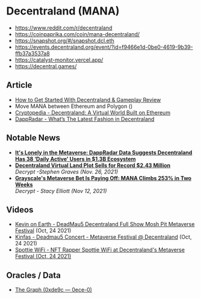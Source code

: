 # Decentraland (MANA)

- https://www.reddit.com/r/decentraland
- https://coinpaprika.com/coin/mana-decentraland/
- https://snapshot.org/#/snapshot.dcl.eth
- https://events.decentraland.org/event/?id=f9466e1d-0be0-4619-9b39-ffb37a3537a8
- https://catalyst-monitor.vercel.app/
- https://decentral.games/

## Article

- [How to Get Started With Decentraland & Gameplay Review](https://www.coingecko.com/buzz/how-to-get-started-with-decentraland-gameplay-review)
- Move MANA between Ethereum and Polygon ()
- [Cryptopedia - Decentraland: A Virtual World Built on Ethereum](https://www.gemini.com/cryptopedia/decentraland-defi-ethereum-based)
- [DappRadar - What’s The Latest Fashion in Decentraland](https://dappradar.com/blog/whats-the-latest-fashion-in-decentraland)

## Notable News

- [**It's Lonely in the Metaverse: DappRadar Data Suggests Decentraland Has 38 ‘Daily Active’ Users in $1.3B Ecosystem**](https://www.coindesk.com/web3/2022/10/07/its-lonely-in-the-metaverse-decentralands-38-daily-active-users-in-a-13b-ecosystem/)
- [**Decentraland Virtual Land Plot Sells for Record $2.43 Million**](https://decrypt.co/86921/decentraland-virtual-land-plot-sells-record-2-43-million)
  <br/>*Decrypt -Stephen Graves (Nov. 26, 2021)*
- [**Grayscale's Metaverse Bet Is Paying Off: MANA Climbs 253% in Two Weeks**](https://decrypt.co/85976/grayscale-metaverse-bet-paying-off-decentraland-mana-price)
  <br/>*Decrypt - Stacy Elliott (Nov 12, 2021)*

## Videos
- [Kevin on Earth - DeadMau5 Decentraland Full Show Mosh Pit Metaverse Festival](https://www.youtube.com/watch?v=OB57zA5MB7o) (Oct, 24 2021)
- [Kinfas - Deadmau5 Concert - Metaverse Festival @ Decentraland](https://www.youtube.com/watch?v=daMiO_1HIc8) (Oct, 24 2021)
- [Spottie WiFi - NFT Rapper Spottie WiFi at Decentraland's Metaverse Festival (Oct, 24 2021)](https://www.youtube.com/watch?v=cminGpLcRO4)


## Oracles / Data
- [The Graph (0xde9c — 0ece-0)](https://thegraph.com/explorer/subgraph?id=0xde9ca5aff3b7b7f3a29728451c446bda154c0ece-0&view=Overview)
